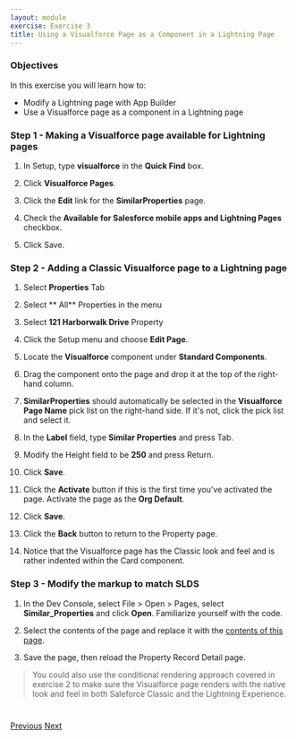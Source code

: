 ```yaml
---
layout: module
exercise: Exercise 3
title: Using a Visualforce Page as a Component in a Lightning Page
---
```


### Objectives
In this exercise you will learn how to:
* Modify a Lightning page with App Builder
* Use a Visualforce page as a component in a Lightning page


### Step 1 - Making a Visualforce page available for Lightning pages

1. In Setup, type **visualforce** in the **Quick Find** box.

1. Click **Visualforce Pages**.

1. Click the **Edit** link for the **SimilarProperties** page.

1. Check the **Available for Salesforce mobile apps and Lightning Pages** checkbox.

1. Click Save.

### Step 2 - Adding a Classic Visualforce page to a Lightning page
1. Select **Properties** Tab

1. Select ** All** Properties in the menu

1. Select **121 Harborwalk Drive** Property

1. Click the Setup menu and choose **Edit Page**.

1. Locate the **Visualforce** component under **Standard Components**.

1. Drag the component onto the page and drop it at the top of the right-hand column.

1. **SimilarProperties** should automatically be selected in the **Visualforce Page Name** pick list on the right-hand side. If it's not, click the pick list and select it.

1. In the **Label** field, type **Similar Properties** and press Tab.

1. Modify the Height field to be **250** and press Return.

1. Click **Save**.

1. Click the **Activate** button if this is the first time you've activated the page. Activate the page as the **Org Default**.

1. Click **Save**.

1. Click the **Back** button to return to the Property page.

1. Notice that the Visualforce page has the Classic look and feel and is rather indented within the Card component.

### Step 3 - Modify the markup to match SLDS

1. In the Dev Console, select File > Open > Pages, select **Similar_Properties** and click **Open**. Familiarize yourself with the code.

1. Select the contents of the page and replace it with the [contents of this page](https://raw.githubusercontent.com/developerforce/LightningNowWorkshop/master/Exercise_3/src/pages/Similar_Properties.page).

1. Save the page, then reload the Property Record Detail page.

> You could also use the conditional rendering approach covered in exercise 2 
to make sure the Visualforce page renders with the native look and feel in both Saleforce Classic and the Lightning Experience.
 

<div class="row" style="margin-top:40px;">
<div class="col-sm-12">
<a href="Exercise_2.html" class="btn btn-default"><i class="glyphicon glyphicon-chevron-left"></i> Previous</a>
<a href="Exercise_4.html" class="btn btn-default pull-right">Next <i class="glyphicon glyphicon-chevron-right"></i></a>
</div>
</div>
